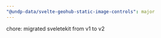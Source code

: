 ```yaml
---
"@undp-data/svelte-geohub-static-image-controls": major
---
```


chore: migrated sveletekit from v1 to v2
